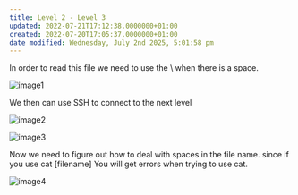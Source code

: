 ```yaml
---
title: Level 2 - Level 3
updated: 2022-07-21T17:12:38.0000000+01:00
created: 2022-07-20T17:05:37.0000000+01:00
date modified: Wednesday, July 2nd 2025, 5:01:58 pm
---
```


In order to read this file we need to use the \\ when there is a space.

![image1](../../../_resources/image1-213.png)

We then can use SSH to connect to the next level

![image2](../../../_resources/image2-179.png)

![image3](../../../_resources/image3-142.png)

Now we need to figure out how to deal with spaces in the file name. since if you use cat \[filename\]
You will get errors when trying to use cat.

![image4](../../../_resources/image4-115.png)
